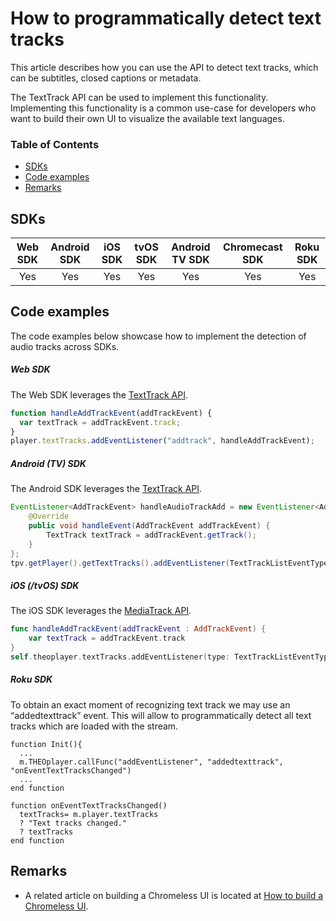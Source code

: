 # How to programmatically detect text tracks

This article describes how you can use the API to detect text tracks, which can be subtitles, closed captions or metadata.

The TextTrack API can be used to implement this functionality.
Implementing this functionality is a common use-case for developers who want to build their own UI to visualize the available text languages.

### Table of Contents

- [SDKs](#sdks)
- [Code examples](#code-examples)
- [Remarks](#remarks)

## SDKs

| Web SDK | Android SDK | iOS SDK | tvOS SDK | Android TV SDK | Chromecast SDK | Roku SDK |
| :-----: | :---------: | :-----: | :------: | :------------: | :------------: | :------: |
|   Yes   |     Yes     |   Yes   |   Yes    |      Yes       |      Yes       |   Yes    |

## Code examples

The code examples below showcase how to implement the detection of audio tracks across SDKs.

##### Web SDK

The Web SDK leverages the [TextTrack API](https://docs.theoplayer.com/api-reference/web/theoplayer.texttrack.md).

```js
function handleAddTrackEvent(addTrackEvent) {
  var textTrack = addTrackEvent.track;
}
player.textTracks.addEventListener("addtrack", handleAddTrackEvent);
```

##### Android (TV) SDK

The Android SDK leverages the [TextTrack API](pathname:///theoplayer/v6/api-reference/android/com/theoplayer/android/api/player/track/texttrack/TextTrackList.html).

```java
EventListener<AddTrackEvent> handleAudioTrackAdd = new EventListener<AddTrackEvent>() {
    @Override
    public void handleEvent(AddTrackEvent addTrackEvent) {
        TextTrack textTrack = addTrackEvent.getTrack();
    }
};
tpv.getPlayer().getTextTracks().addEventListener(TextTrackListEventTypes.ADDTRACK, handleAudioTrackAdd);
```

##### iOS (/tvOS) SDK

The iOS SDK leverages the [MediaTrack API](pathname:///theoplayer/v6/api-reference/ios/Protocols/MediaTrackList.html).

```swift
func handleAddTrackEvent(addTrackEvent : AddTrackEvent) {
    var textTrack = addTrackEvent.track
}
self.theoplayer.textTracks.addEventListener(type: TextTrackListEventTypes.ADD_TRACK, listener: handleAddTrackEvent)
```

##### Roku SDK

To obtain an exact moment of recognizing text track we may use an “addedtexttrack” event. This will allow to programmatically detect all text tracks which are loaded with the stream.

```brightscript
function Init(){
  ...
  m.THEOplayer.callFunc("addEventListener", "addedtexttrack", "onEventTextTracksChanged")
  ...
end function

function onEventTextTracksChanged()
  textTracks= m.player.textTracks
  ? "Text tracks changed."
  ? textTracks
end function
```

## Remarks

- A related article on building a Chromeless UI is located at [How to build a Chromeless UI](../../how-to-guides/11-ui/06-how-to-build-chromeless-ui.md).
